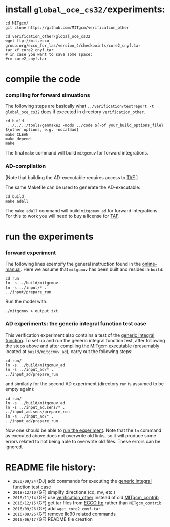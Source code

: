 # install `global_oce_cs32/`experiments:

```
cd MITgcm/
git clone https://github.com/MITgcm/verification_other

cd verification_other/global_oce_cs32
wget ftp://mit.ecco-group.org/ecco_for_las/version_4/checkpoints/core2_cnyf.tar
tar xf core2_cnyf.tar
# in case you want to save some space:
#rm core2_cnyf.tar
```

# compile the code
### compiling for forward simuations

The following steps are basically what `../verification/testreport -t global_oce_cs32` does if executed in directory `verification_other`.

```
cd build
 ../../../tools/genmake2 -mods ../code ${-of your_build_options_file} ${other options, e.g. -nocat4ad}
make CLEAN
make depend
make

```

The final `make` command will build `mitgcmuv` for forward integrations. 

### AD-compilation
[Note that building the AD-executable requires access to [TAF](http://www.fastopt.de).]

The same Makefile can be used to generate the AD-executable:

```
cd build
make adall

```

The `make adall` command will build `mitgcmuv_ad` for forward integrations. For this to work you will need to buy a license for [TAF](http://www.fastopt.de).

# run the experiments

### forward experiment

The following lines exempify the general instruction found in the [online-manual](https://mitgcm.readthedocs.io/en/latest/examples/examples.html#mitgcm-tutorial-example-experiments). Here we assume that `mitgcmuv` has been built and resides in `build`:

```
cd run
ln -s ../build/mitgcmuv
ln -s ../input/* .
../input/prepare_run
```
Run the model with:

```
./mitgcmuv > output.txt
```


### AD experiments: the generic integral function test case

This verification experiment also contains a test of the [generic integral function](https://mitgcm.readthedocs.io/en/latest/ocean_state_est/ocean_state_est.html#generic-integral-function). To set up and run the generic integral function test, after following the steps above and after [compiling the MITgcm executable](https://mitgcm.readthedocs.io/en/latest/getting_started/getting_started.html#building-the-model) (presumably located at `build/mitgcmuv_ad`), carry out the following steps:

```
cd run/
ln -s ../build/mitgcmuv_ad
ln -s ../input_ad/* .
../input_ad/prepare_run
```
and similarly for the second AD experiment (directory `run` is assumed to be empty again):

```
cd run/
ln -s ../build/mitgcmuv_ad
ln -s ../input_ad.sens/* .
../input_ad.sens/prepare_run
ln -s ../input_ad/* .
../input_ad/prepare_run
```

Now one should be able to [run the experiment](https://mitgcm.readthedocs.io/en/latest/getting_started/getting_started.html#running-the-model). Note that the `ln` command as executed above does not overwrite old links, so it will produce some errors related to not being able to overwrite old files. These errors can be ignored.


# README file history:

- `2020/09/24` (DJ) add commands for executing the [generic integral function test case](https://mitgcm.readthedocs.io/en/latest/ocean_state_est/ocean_state_est.html#generic-integral-function)
- `2018/12/10` (GF) simplify directions (cd, mv, etc.)
- `2018/11/14` (GF) use [verification_other](https://github.com/MITgcm/verification_other) instead of old [MITgcm_contrib](http://wwwcvs.mitgcm.org/viewvc/MITgcm/MITgcm_contrib/verification_other/)
- `2016/12/15` (GF) get tar files from [ECCO ftp](ftp://mit.ecco-group.org) rather than `MITgcm_contrib`
- `2016/09/26` (GF) add `wget core2_cnyf.tar`
- `2016/09/26` (GF) remove llc90 related commands
- `2016/06/17` (GF) README file creation
